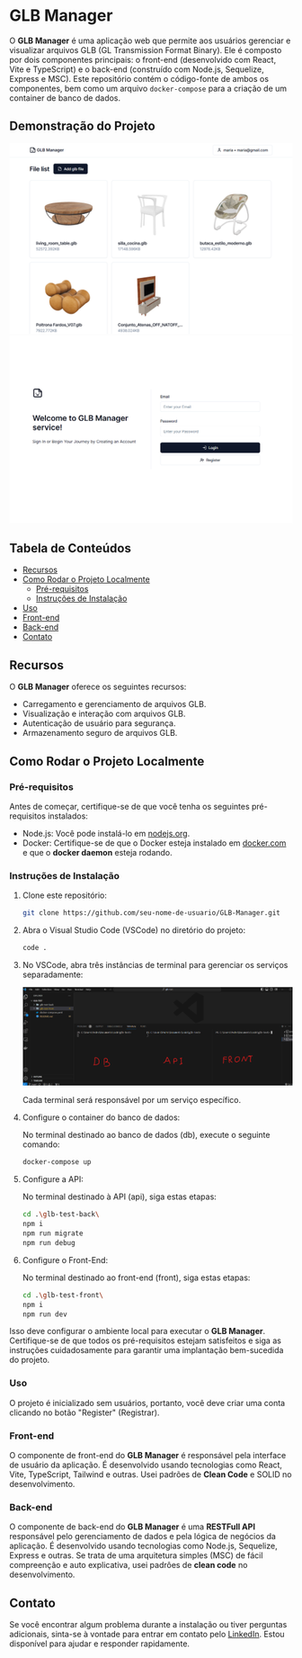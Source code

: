 # GLB Manager

O **GLB Manager** é uma aplicação web que permite aos usuários gerenciar e visualizar arquivos GLB (GL Transmission Format Binary). Ele é composto por dois componentes principais: o front-end (desenvolvido com React, Vite e TypeScript) e o back-end (construído com Node.js, Sequelize, Express e MSC). Este repositório contém o código-fonte de ambos os componentes, bem como um arquivo `docker-compose` para a criação de um container de banco de dados.

## Demonstração do Projeto

![Demonstração do Projeto](./glb-test-front/src/assets/Screenshot%202023-09-22%20174720.png)
![Demonstração do Projeto](./glb-test-front/src/assets/Screenshot%202023-09-22%201748322.png)

## Tabela de Conteúdos

- [Recursos](#recursos)
- [Como Rodar o Projeto Localmente](#como-rodar-o-projeto-localmente)
  - [Pré-requisitos](#pré-requisitos)
  - [Instruções de Instalação](#instruções-de-instalação)
- [Uso](#uso)
- [Front-end](#front-end)
- [Back-end](#back-end)
- [Contato](#contato)

## Recursos

O **GLB Manager** oferece os seguintes recursos:

- Carregamento e gerenciamento de arquivos GLB.
- Visualização e interação com arquivos GLB.
- Autenticação de usuário para segurança.
- Armazenamento seguro de arquivos GLB.

## Como Rodar o Projeto Localmente

### Pré-requisitos

Antes de começar, certifique-se de que você tenha os seguintes pré-requisitos instalados:

- Node.js: Você pode instalá-lo em [nodejs.org](https://nodejs.org/).
- Docker: Certifique-se de que o Docker esteja instalado em [docker.com](https://www.docker.com/products/docker-desktop/) e que o **docker daemon** esteja rodando.

### Instruções de Instalação

1. Clone este repositório:

   ```bash
   git clone https://github.com/seu-nome-de-usuario/GLB-Manager.git
   ```

2. Abra o Visual Studio Code (VSCode) no diretório do projeto:

   ```bash
   code .
   ```

3. No VSCode, abra três instâncias de terminal para gerenciar os serviços separadamente:

   ![Instâncias de Terminal](./glb-test-front/src/assets/Screenshot%202023-09-23%20114933.png)

   Cada terminal será responsável por um serviço específico.

4. Configure o container do banco de dados:

   No terminal destinado ao banco de dados (db), execute o seguinte comando:

   ```bash
   docker-compose up
   ```

5. Configure a API:

   No terminal destinado à API (api), siga estas etapas:

   ```bash
   cd .\glb-test-back\
   npm i
   npm run migrate
   npm run debug
   ```

6. Configure o Front-End:

   No terminal destinado ao front-end (front), siga estas etapas:

   ```bash
   cd .\glb-test-front\
   npm i
   npm run dev
   ```

Isso deve configurar o ambiente local para executar o **GLB Manager**. Certifique-se de que todos os pré-requisitos estejam satisfeitos e siga as instruções cuidadosamente para garantir uma implantação bem-sucedida do projeto.

### Uso

O projeto é inicializado sem usuários, portanto, você deve criar uma conta clicando no botão "Register" (Registrar).

### Front-end
O componente de front-end do **GLB Manager** é responsável pela interface de usuário da aplicação. É desenvolvido usando tecnologias como React, Vite, TypeScript, Tailwind e outras. Usei padrões de **Clean Code** e SOLID no desenvolvimento.

### Back-end
O componente de back-end do **GLB Manager** é uma **RESTFull API** responsável pelo gerenciamento de dados e pela lógica de negócios da aplicação. É desenvolvido usando tecnologias como Node.js, Sequelize, Express e outras. Se trata de uma arquitetura simples (MSC) de fácil compreenção e auto explicativa, usei padrôes de **clean code** no desenvolvimento.

## Contato

Se você encontrar algum problema durante a instalação ou tiver perguntas adicionais, sinta-se à vontade para entrar em contato pelo [LinkedIn](https://www.linkedin.com/in/pedro-marques-4a8609182/). Estou disponível para ajudar e responder rapidamente.